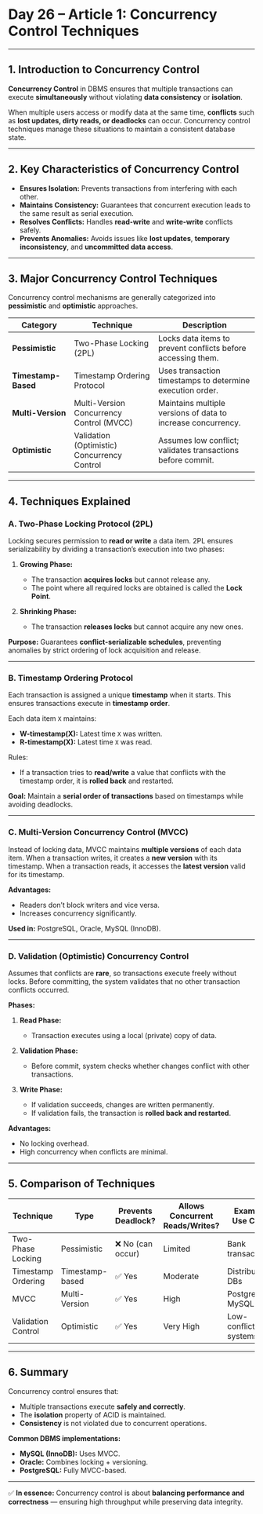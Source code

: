 # **Day 26 – Article 1: Concurrency Control Techniques**

---

## **1. Introduction to Concurrency Control**

**Concurrency Control** in DBMS ensures that multiple transactions can execute **simultaneously** without violating **data consistency** or **isolation**.

When multiple users access or modify data at the same time, **conflicts** such as **lost updates, dirty reads, or deadlocks** can occur.
Concurrency control techniques manage these situations to maintain a consistent database state.

---

## **2. Key Characteristics of Concurrency Control**

* **Ensures Isolation:** Prevents transactions from interfering with each other.
* **Maintains Consistency:** Guarantees that concurrent execution leads to the same result as serial execution.
* **Resolves Conflicts:** Handles **read-write** and **write-write** conflicts safely.
* **Prevents Anomalies:** Avoids issues like **lost updates**, **temporary inconsistency**, and **uncommitted data access**.

---

## **3. Major Concurrency Control Techniques**

Concurrency control mechanisms are generally categorized into **pessimistic** and **optimistic** approaches.

| Category            | Technique                                   | Description                                                  |
| ------------------- | ------------------------------------------- | ------------------------------------------------------------ |
| **Pessimistic**     | Two-Phase Locking (2PL)                     | Locks data items to prevent conflicts before accessing them. |
| **Timestamp-Based** | Timestamp Ordering Protocol                 | Uses transaction timestamps to determine execution order.    |
| **Multi-Version**   | Multi-Version Concurrency Control (MVCC)    | Maintains multiple versions of data to increase concurrency. |
| **Optimistic**      | Validation (Optimistic) Concurrency Control | Assumes low conflict; validates transactions before commit.  |

---

## **4. Techniques Explained**

### **A. Two-Phase Locking Protocol (2PL)**

Locking secures permission to **read or write** a data item.
2PL ensures serializability by dividing a transaction’s execution into two phases:

1. **Growing Phase:**

   * The transaction **acquires locks** but cannot release any.
   * The point where all required locks are obtained is called the **Lock Point**.

2. **Shrinking Phase:**

   * The transaction **releases locks** but cannot acquire any new ones.

**Purpose:**
Guarantees **conflict-serializable schedules**, preventing anomalies by strict ordering of lock acquisition and release.

---

### **B. Timestamp Ordering Protocol**

Each transaction is assigned a unique **timestamp** when it starts.
This ensures transactions execute in **timestamp order**.

Each data item `X` maintains:

* **W-timestamp(X):** Latest time `X` was written.
* **R-timestamp(X):** Latest time `X` was read.

Rules:

* If a transaction tries to **read/write** a value that conflicts with the timestamp order, it is **rolled back** and restarted.

**Goal:**
Maintain a **serial order of transactions** based on timestamps while avoiding deadlocks.

---

### **C. Multi-Version Concurrency Control (MVCC)**

Instead of locking data, MVCC maintains **multiple versions** of each data item.
When a transaction writes, it creates a **new version** with its timestamp.
When a transaction reads, it accesses the **latest version** valid for its timestamp.

**Advantages:**

* Readers don’t block writers and vice versa.
* Increases concurrency significantly.

**Used in:** PostgreSQL, Oracle, MySQL (InnoDB).

---

### **D. Validation (Optimistic) Concurrency Control**

Assumes that conflicts are **rare**, so transactions execute freely without locks.
Before committing, the system validates that no other transaction conflicts occurred.

**Phases:**

1. **Read Phase:**

   * Transaction executes using a local (private) copy of data.

2. **Validation Phase:**

   * Before commit, system checks whether changes conflict with other transactions.

3. **Write Phase:**

   * If validation succeeds, changes are written permanently.
   * If validation fails, the transaction is **rolled back and restarted**.

**Advantages:**

* No locking overhead.
* High concurrency when conflicts are minimal.

---

## **5. Comparison of Techniques**

| Technique          | Type            | Prevents Deadlock? | Allows Concurrent Reads/Writes? | Example Use Case     |
| ------------------ | --------------- | ------------------ | ------------------------------- | -------------------- |
| Two-Phase Locking  | Pessimistic     | ❌ No (can occur)   | Limited                         | Bank transactions    |
| Timestamp Ordering | Timestamp-based | ✅ Yes              | Moderate                        | Distributed DBs      |
| MVCC               | Multi-Version   | ✅ Yes              | High                            | PostgreSQL, MySQL    |
| Validation Control | Optimistic      | ✅ Yes              | Very High                       | Low-conflict systems |

---

## **6. Summary**

Concurrency control ensures that:

* Multiple transactions execute **safely and correctly**.
* The **isolation** property of ACID is maintained.
* **Consistency** is not violated due to concurrent operations.

**Common DBMS implementations:**

* **MySQL (InnoDB):** Uses MVCC.
* **Oracle:** Combines locking + versioning.
* **PostgreSQL:** Fully MVCC-based.

---

✅ **In essence:**
Concurrency control is about **balancing performance and correctness** — ensuring high throughput while preserving data integrity.
